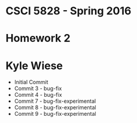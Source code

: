 # CSCI 5828 - Spring 2016
# Homework 2
# Kyle Wiese

  * Initial Commit
  * Commit 3 - bug-fix
  * Commit 4 - bug-fix
  * Commit 7 - bug-fix-experimental
  * Commit 8 - bug-fix-experimental
  * Commit 9 - bug-fix-experimental
